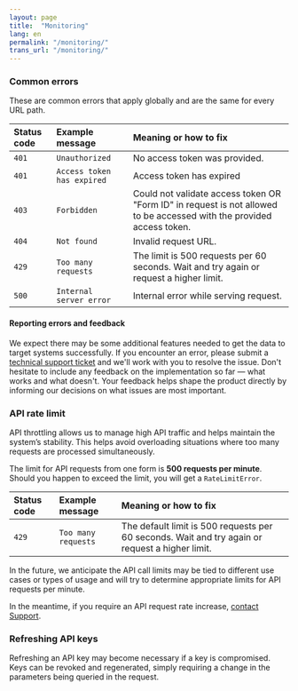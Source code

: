 ```yaml
---
layout: page
title:  "Monitoring"
lang: en
permalink: "/monitoring/"
trans_url: "/monitoring/"
---
```


### Common errors

These are common errors that apply globally and are the same for every URL path.

| Status code              | Example message | Meaning or how to fix |
| :---------------- | :------ | :---- |
| <code>401</code>       |   <code>Unauthorized</code>   | No access token was provided. |
| <code>401</code>        |   <code>Access token has expired</code>   | Access token has expired |
| <code>403</code>   |  <code>Forbidden</code>   | Could not validate access token OR "Form ID" in request is not allowed to be accessed with the provided access token. |
| <code>404</code> |  <code>Not found</code>   | Invalid request URL. |
| <code>429</code> |  <code>Too many requests</code>   | The limit is 500 requests per 60 seconds. Wait and try again or request a higher limit. |
| <code>500</code> |  <code>Internal server error</code>   | Internal error while serving request. |

#### Reporting errors and feedback
We expect there may be some additional features needed to get the data to target systems successfully. If you encounter an error, please submit a [technical support ticket](https://forms-formulaires.alpha.canada.ca/en/support) and we'll work with you to resolve the issue. Don't hesitate to include any feedback on the implementation so far — what works and what doesn't. Your feedback helps shape the product directly by informing our decisions on what issues are most important.

### API rate limit

API throttling allows us to manage high API traffic and helps maintain the system’s stability. This helps avoid overloading situations where too many requests are processed simultaneously. 

The limit for API requests from one form is **500 requests per minute**. Should you happen to exceed the limit, you will get a <code>RateLimitError</code>. 

| Status code              | Example message | Meaning or how to fix |
| :---------------- | :------ | :---- |
| <code>429</code> |  <code>Too many requests</code>   | The default limit is 500 requests per 60 seconds. Wait and try again or request a higher limit. |

In the future, we anticipate the API call limits may be tied to different use cases or types of usage and will try to determine appropriate limits for API requests per minute. 

In the meantime, if you require an API request rate increase, [contact Support](https://forms-formulaires.alpha.canada.ca/en/support).

### Refreshing API keys

Refreshing an API key may become necessary if a key is compromised. Keys can be revoked and regenerated, simply requiring a change in the parameters being queried in the request.
